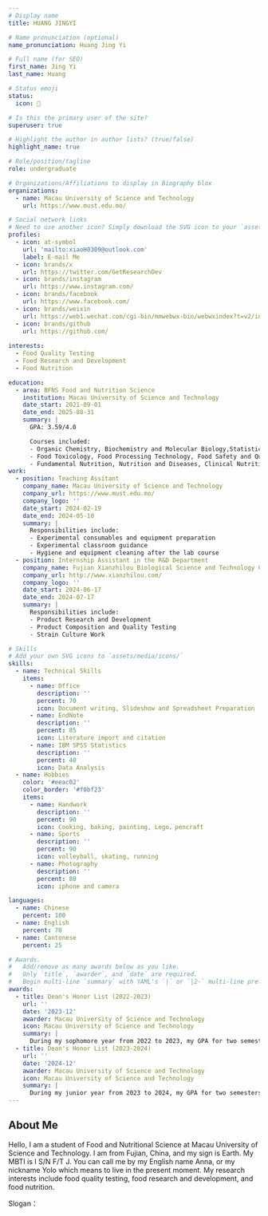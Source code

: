 ```yaml
---
# Display name
title: HUANG JINGYI

# Name pronunciation (optional)
name_pronunciation: Huang Jing Yi

# Full name (for SEO)
first_name: Jing Yi
last_name: Huang

# Status emoji
status:
  icon: 🧊

# Is this the primary user of the site?
superuser: true

# Highlight the author in author lists? (true/false)
highlight_name: true

# Role/position/tagline
role: undergraduate

# Organizations/Affiliations to display in Biography blox
organizations:
  - name: Macau University of Science and Technology
    url: https://www.must.edu.mo/

# Social network links
# Need to use another icon? Simply download the SVG icon to your `assets/media/icons/` folder.
profiles:
  - icon: at-symbol
    url: 'mailto:xiaoH0309@outlook.com'
    label: E-mail Me
  - icon: brands/x
    url: https://twitter.com/GetResearchDev
  - icon: brands/instagram
    url: https://www.instagram.com/
  - icon: brands/facebook
    url: https://www.facebook.com/
  - icon: brands/weixin
    url: https://web1.wechat.com/cgi-bin/mmwebwx-bin/webwxindex?t=v2/index
  - icon: brands/github
    url: https://github.com/
    
interests:
  - Food Quality Testing
  - Food Research and Development
  - Food Nutrition

education:
  - area: BFNS Food and Nutrition Science
    institution: Macau University of Science and Technology
    date_start: 2021-09-01
    date_end: 2025-08-31
    summary: |
      GPA: 3.59/4.0

      Courses included:
      - Organic Chemistry, Biochemistry and Molecular Biology,Statistics
      - Food Toxicology, Food Processing Technology, Food Safety and Quality Control
      - Fundamental Nutrition, Nutrition and Diseases, Clinical Nutrition
work:
  - position: Teaching Assitant
    company_name: Macau University of Science and Technology
    company_url: https://www.must.edu.mo/
    company_logo: ''
    date_start: 2024-02-19
    date_end: 2024-05-10
    summary: |
      Responsibilities include:
      - Experimental consumables and equipment preparation
      - Experimental classroom guidance 
      - Hygiene and equipment cleaning after the lab course
  - position: Internship Assistant in the R&D Department
    company_name: Fujian Xianzhilou Biological Science and Technology Co.Ltd
    company_url: http://www.xianzhilou.com/
    company_logo: ''
    date_start: 2024-06-17
    date_end: 2024-07-17
    summary: |
      Responsibilities include:
      - Product Research and Development
      - Product Composition and Quality Testing
      - Strain Culture Work

# Skills
# Add your own SVG icons to `assets/media/icons/`
skills:
  - name: Technical Skills
    items:
      - name: Office
        description: ''
        percent: 70
        icon: Document writing, Slideshow and Spreadsheet Preparation
      - name: EndNote
        description: ''
        percent: 85
        icon: Literature import and citation
      - name: IBM SPSS Statistics
        description: ''
        percent: 40
        icon: Data Analysis
  - name: Hobbies
    color: '#eeac02'
    color_border: '#f0bf23'
    items:
      - name: Handwork
        description: ''
        percent: 90
        icon: Cooking, baking, painting, Lego，pencraft
      - name: Sports
        description: ''
        percent: 90
        icon: volleyball, skating, running
      - name: Photography
        description: ''
        percent: 80
        icon: iphone and camera

languages:
  - name: Chinese
    percent: 100
  - name: English
    percent: 70
  - name: Cantonese
    percent: 25

# Awards.
#   Add/remove as many awards below as you like.
#   Only `title`, `awarder`, and `date` are required.
#   Begin multi-line `summary` with YAML's `|` or `|2-` multi-line prefix and indent 2 spaces below.
awards:
  - title: Dean's Honor List (2022-2023)
    url: ''
    date: '2023-12'
    awarder: Macau University of Science and Technology
    icon: Macau University of Science and Technology
    summary: |
      During my sophomore year from 2022 to 2023, my GPA for two semesters exceeded 3.7, and I was selected into the “Dean’s Outstanding Student List” of the Faculty of Medicine of Macau University of Science and Technology.
  - title: Dean's Honor List (2023-2024)
    url: ''
    date: '2024-12'
    awarder: Macau University of Science and Technology
    icon: Macau University of Science and Technology
    summary: |
      During my junior year from 2023 to 2024, my GPA for two semesters was over 3.7, and I was ranked in the top ten of my grade, and was selected into the "Dean's Outstanding Student List" of the Faculty of Medicine of Macau University of Science and Technology.
---
```


## About Me

Hello, I am a student of Food and Nutritional Science at Macau University of Science and Technology. I am from Fujian, China, and my sign is Earth. My MBTI is I S/N F/T J. You can call me by my English name Anna, or my nickname Yolo which means to live in the present moment. My research interests include food quality testing, food research and development, and food nutrition.

Slogan：
